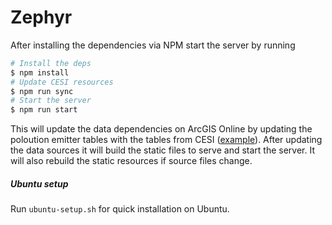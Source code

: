 Zephyr
================

After installing the dependencies via NPM start the server by running

```sh
# Install the deps
$ npm install
# Update CESI resources
$ npm run sync
# Start the server
$ npm run start
```

This will update the data dependencies on ArcGIS Online by updating the poloution emitter tables with the tables from CESI ([example](http://maps-cartes.ec.gc.ca/indicators-indicateurs/TableView.aspx?ID=7)). After updating the data sources it will build the static files to serve and start the server. It will also rebuild the static resources if source files change.

##### Ubuntu setup

Run `ubuntu-setup.sh` for quick installation on Ubuntu.
